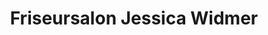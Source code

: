 ---
title: "Friseursalon Jessica Widmer"
url: /neu-ulm/friseursalon-jessica-widmer/
shop: Friseur
---